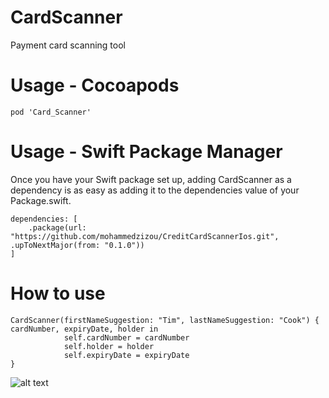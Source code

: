 # CardScanner

Payment card scanning tool 

# Usage - Cocoapods 

```
pod 'Card_Scanner'
```

# Usage - Swift Package Manager

Once you have your Swift package set up, adding CardScanner as a dependency is as easy as adding it to the dependencies value of your Package.swift.

```
dependencies: [
    .package(url: "https://github.com/mohammedzizou/CreditCardScannerIos.git", .upToNextMajor(from: "0.1.0"))
]
```


# How to use 

```
CardScanner(firstNameSuggestion: "Tim", lastNameSuggestion: "Cook") { cardNumber, expiryDate, holder in
            self.cardNumber = cardNumber 
            self.holder = holder
            self.expiryDate = expiryDate
}
```

![alt text](cardscanner-test.gif)
